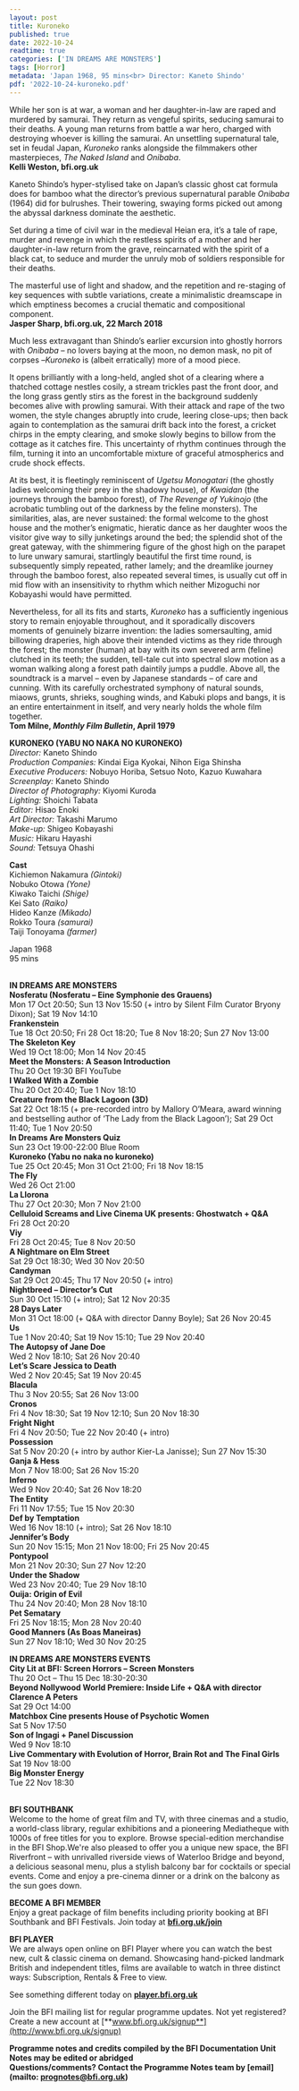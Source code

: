 ```yaml
---
layout: post
title: Kuroneko
published: true
date: 2022-10-24
readtime: true
categories: ['IN DREAMS ARE MONSTERS']
tags: [Horror]
metadata: 'Japan 1968, 95 mins<br> Director: Kaneto Shindo'
pdf: '2022-10-24-kuroneko.pdf'
---
```


While her son is at war, a woman and her daughter-in-law are raped and murdered by samurai. They return as vengeful spirits, seducing samurai to their deaths. A young man returns from battle a war hero, charged with destroying whoever is killing the samurai. An unsettling supernatural tale, set in feudal Japan, _Kuroneko_ ranks alongside the filmmakers other masterpieces, _The Naked Island_ and _Onibaba_.  
**Kelli Weston, bfi.org.uk**

Kaneto Shindo’s hyper-stylised take on Japan’s classic ghost cat formula does for bamboo what the director’s previous supernatural parable _Onibaba_ (1964) did for bulrushes. Their towering, swaying forms picked out among the abyssal darkness dominate the aesthetic.

Set during a time of civil war in the medieval Heian era, it’s a tale of rape, murder and revenge in which the restless spirits of a mother and her daughter-in-law return from the grave, reincarnated with the spirit of a black cat, to seduce and murder the unruly mob of soldiers responsible for their deaths.

The masterful use of light and shadow, and the repetition and re-staging of key sequences with subtle variations, create a minimalistic dreamscape in which emptiness becomes a crucial thematic and compositional component.  
**Jasper Sharp, bfi.org.uk, 22 March 2018**  

Much less extravagant than Shindo’s earlier excursion into ghostly horrors with _Onibaba_ – no lovers baying at the moon, no demon mask, no pit of corpses –_Kuroneko_ is (albeit erratically) more of a mood piece.

It opens brilliantly with a long-held, angled shot of a clearing where a thatched cottage nestles cosily, a stream trickles past the front door, and the long grass gently stirs as the forest in the background suddenly becomes alive with prowling samurai. With their attack and rape of the two women, the style changes abruptly into crude, leering close-ups; then back again to contemplation as the samurai drift back into the forest, a cricket chirps in the empty clearing, and smoke slowly begins to billow from the cottage as it catches fire. This uncertainty of rhythm continues through the film, turning it into an uncomfortable mixture of graceful atmospherics and crude shock effects.

At its best, it is fleetingly reminiscent of _Ugetsu Monogatari_ (the ghostly ladies welcoming their prey in the shadowy house), of _Kwaidan_ (the journeys through the bamboo forest), of _The Revenge of Yukinojo_ (the acrobatic tumbling out of the darkness by the feline monsters). The similarities, alas, are never sustained: the formal welcome to the ghost house and the mother’s enigmatic, hieratic dance as her daughter woos the visitor give way to silly junketings around the bed; the splendid shot of the great gateway, with the shimmering figure of the ghost high on the parapet to lure unwary samurai, startlingly beautiful the first time round, is subsequently simply repeated, rather lamely; and the dreamlike journey through the bamboo forest, also repeated several times, is usually cut off in mid flow with an insensitivity to rhythm which neither Mizoguchi nor Kobayashi would have permitted.

Nevertheless, for all its fits and starts, _Kuroneko_ has a sufficiently ingenious story to remain enjoyable throughout, and it sporadically discovers moments of genuinely bizarre invention: the ladies somersaulting, amid billowing draperies, high above their intended victims as they ride through the forest; the monster (human) at bay with its own severed arm (feline) clutched in its teeth; the sudden, tell-tale cut into spectral slow motion as a woman walking along a forest path daintily jumps a puddle. Above all, the soundtrack is a marvel – even by Japanese standards – of care and cunning. With its carefully orchestrated symphony of natural sounds, miaows, grunts, shrieks, soughing winds, and Kabuki plops and bangs, it is an entire entertainment in itself, and very nearly holds the whole film together.  
**Tom Milne, _Monthly Film Bulletin_, April 1979**  

**KURONEKO (YABU NO NAKA NO KURONEKO)**  
_Director:_ Kaneto Shindo  
_Production Companies:_ Kindai Eiga Kyokai, Nihon Eiga Shinsha  
_Executive Producers:_ Nobuyo Horiba, Setsuo Noto, Kazuo Kuwahara  
_Screenplay:_ Kaneto Shindo  
_Director of Photography:_ Kiyomi Kuroda  
_Lighting:_ Shoichi Tabata  
_Editor:_ Hisao Enoki  
_Art Director:_ Takashi Marumo  
_Make-up:_ Shigeo Kobayashi  
_Music:_ Hikaru Hayashi  
_Sound:_ Tetsuya Ohashi  

**Cast**  
Kichiemon Nakamura _(Gintoki)_  
Nobuko Otowa _(Yone)_  
Kiwako Taichi _(Shige)_  
Kei Sato _(Raiko)_  
Hideo Kanze _(Mikado)_  
Rokko Toura _(samurai)_  
Taiji Tonoyama _(farmer)_  

Japan 1968  
95 mins  
<br>

**IN DREAMS ARE MONSTERS**  
**Nosferatu (Nosferatu – Eine Symphonie des Grauens)**  
Mon 17 Oct 20:50; Sun 13 Nov 15:50 (+ intro by Silent Film Curator Bryony Dixon); Sat 19 Nov 14:10  
**Frankenstein**  
Tue 18 Oct 20:50; Fri 28 Oct 18:20; Tue 8 Nov 18:20; Sun 27 Nov 13:00  
**The Skeleton Key**  
Wed 19 Oct 18:00; Mon 14 Nov 20:45  
**Meet the Monsters: A Season Introduction**  
Thu 20 Oct 19:30 BFI YouTube  
**I Walked With a Zombie**  
Thu 20 Oct 20:40; Tue 1 Nov 18:10  
**Creature from the Black Lagoon (3D)**  
Sat 22 Oct 18:15 (+ pre-recorded intro by Mallory O’Meara, award winning and bestselling author of ‘The Lady from the Black Lagoon’); Sat 29 Oct 11:40; Tue 1 Nov 20:50  
**In Dreams Are Monsters Quiz**  
Sun 23 Oct 19:00-22:00 Blue Room  
**Kuroneko (Yabu no naka no kuroneko)**  
Tue 25 Oct 20:45; Mon 31 Oct 21:00; Fri 18 Nov 18:15  
**The Fly**  
Wed 26 Oct 21:00  
**La Llorona**  
Thu 27 Oct 20:30; Mon 7 Nov 21:00  
**Celluloid Screams and Live Cinema UK presents: Ghostwatch + Q&A**  
Fri 28 Oct 20:20  
**Viy**  
Fri 28 Oct 20:45; Tue 8 Nov 20:50  
**A Nightmare on Elm Street**  
Sat 29 Oct 18:30; Wed 30 Nov 20:50  
**Candyman**  
Sat 29 Oct 20:45; Thu 17 Nov 20:50 (+ intro)  
**Nightbreed – Director’s Cut**  
Sun 30 Oct 15:10 (+ intro); Sat 12 Nov 20:35  
**28 Days Later**  
Mon 31 Oct 18:00 (+ Q&A with director Danny Boyle); Sat 26 Nov 20:45  
**Us**  
Tue 1 Nov 20:40; Sat 19 Nov 15:10; Tue 29 Nov 20:40  
**The Autopsy of Jane Doe**  
Wed 2 Nov 18:10; Sat 26 Nov 20:40  
**Let’s Scare Jessica to Death**  
Wed 2 Nov 20:45; Sat 19 Nov 20:45  
**Blacula**  
Thu 3 Nov 20:55; Sat 26 Nov 13:00  
**Cronos**  
Fri 4 Nov 18:30; Sat 19 Nov 12:10; Sun 20 Nov 18:30  
**Fright Night**  
Fri 4 Nov 20:50; Tue 22 Nov 20:40 (+ intro)  
**Possession**  
Sat 5 Nov 20:20 (+ intro by author Kier-La Janisse); Sun 27 Nov 15:30  
**Ganja & Hess**  
Mon 7 Nov 18:00; Sat 26 Nov 15:20  
**Inferno**  
Wed 9 Nov 20:40; Sat 26 Nov 18:20  
**The Entity**  
Fri 11 Nov 17:55; Tue 15 Nov 20:30  
**Def by Temptation**  
Wed 16 Nov 18:10 (+ intro); Sat 26 Nov 18:10  
**Jennifer’s Body**  
Sun 20 Nov 15:15; Mon 21 Nov 18:00; Fri 25 Nov 20:45  
**Pontypool**  
Mon 21 Nov 20:30; Sun 27 Nov 12:20  
**Under the Shadow**  
Wed 23 Nov 20:40; Tue 29 Nov 18:10  
**Ouija: Origin of Evil**  
Thu 24 Nov 20:40; Mon 28 Nov 18:10  
**Pet Sematary**  
Fri 25 Nov 18:15; Mon 28 Nov 20:40  
**Good Manners (As Boas Maneiras)**  
Sun 27 Nov 18:10; Wed 30 Nov 20:25  

**IN DREAMS ARE MONSTERS EVENTS**  
**City Lit at BFI: Screen Horrors – Screen Monsters**  
Thu 20 Oct – Thu 15 Dec 18:30-20:30  
**Beyond Nollywood World Premiere: Inside Life + Q&A with director Clarence A Peters**  
Sat 29 Oct 14:00  
**Matchbox Cine presents House of Psychotic Women**  
Sat 5 Nov 17:50  
**Son of Ingagi + Panel Discussion**  
Wed 9 Nov 18:10  
**Live Commentary with Evolution of Horror, Brain Rot and The Final Girls**  
Sat 19 Nov 18:00  
**Big Monster Energy**  
Tue 22 Nov 18:30  
<br>

**BFI SOUTHBANK**  
Welcome to the home of great film and TV, with three cinemas and a studio, a world-class library, regular exhibitions and a pioneering Mediatheque with 1000s of free titles for you to explore. Browse special-edition merchandise in the BFI Shop.We&#39;re also pleased to offer you a unique new space, the BFI Riverfront – with unrivalled riverside views of Waterloo Bridge and beyond, a delicious seasonal menu, plus a stylish balcony bar for cocktails or special events. Come and enjoy a pre-cinema dinner or a drink on the balcony as the sun goes down.  

**BECOME A BFI MEMBER**  
Enjoy a great package of film benefits including priority booking at BFI Southbank and BFI Festivals. Join today at [**bfi.org.uk/join**](http://www.bfi.org.uk/join)  

**BFI PLAYER**  
 We are always open online on BFI Player where you can watch the best new, cult &amp; classic cinema on demand. Showcasing hand-picked landmark British and independent titles, films are available to watch in three distinct ways: Subscription, Rentals &amp; Free to view.  

See something different today on [**player.bfi.org.uk**](https://player.bfi.org.uk)  

Join the BFI mailing list for regular programme updates. Not yet registered? Create a new account at [**www.bfi.org.uk/signup**](http://www.bfi.org.uk/signup)

**Programme notes and credits compiled by the BFI Documentation Unit  
Notes may be edited or abridged  
Questions/comments? Contact the Programme Notes team by [email](mailto: prognotes@bfi.org.uk)**
